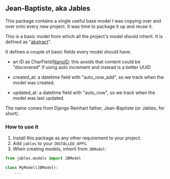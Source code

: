 Jean-Baptiste, aka Jables
---

This package contains a single useful base model I was copying over and over onto every new project. It was time to package it up and reuse it.

This is a basic model from which all the project's model should inherit. It is defined as "[abstract](https://docs.djangoproject.com/en/3.1/topics/db/models/#abstract-base-classes)".
    
It defines a couple of basic fields every model should have:
- an ID as CharField/[NanoID](https://github.com/puyuan/py-nanoid): this avoids that content could be "discovered" if using auto increment and instead is a better UUID
    
- created_at: a datetime field with "auto_now_add", so we track when the model was created.
- updated_at: a datetime field with "auto_now", so we track when the model was last updated.

The name comes from Django Reinhart father, Jean-Baptiste (or Jables, for short).

### How to use it
1. Install this package as any other requirement to your project.
2. Add `jables` to your `INSTALLED_APPS`.
3. When creating models, inherit from `JBModel`:
```py
from jables.models import JBModel

class MyModel(JBModel):
    ...
```
